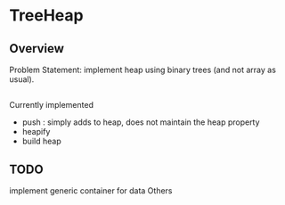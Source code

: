 # TreeHeap

## Overview
Problem Statement: implement heap using binary trees (and not array as usual).

##
Currently implemented 
- push : simply adds to heap, does not maintain the heap property 
- heapify 
- build heap 

## TODO
implement generic container for data
Others
